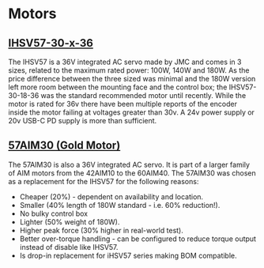 # Motors
## [IHSV57-30-x-36](ihsv57.md)
The IHSV57 is a 36V integrated AC servo made by JMC and comes in 3 sizes, related to the maximum rated power: 100W, 140W and 180W. As the price difference between the three sized was minimal and the 180W version left more room between the mounting face and the control box; the IHSV57-30-18-36 was the standard recommended motor until recently. While the motor is rated for 36v there have been multiple reports of the encoder inside the motor failing at voltages greater than 30v. A 24v power supply or 20v USB-C PD supply is more than sufficient. 

## [57AIM30 (Gold Motor)](57AIM30.md)
The 57AIM30 is also a 36V integrated AC servo. It is part of a larger family of AIM motors from the 42AIM10 to the 60AIM40. The 57AIM30 was chosen as a replacement for the IHSV57 for the following reasons: 
- Cheaper (20%) - dependent on availability and location.
- Smaller (40% length of 180W standard - i.e. 60% reduction!).
- No bulky control box
- Lighter (50% weight of 180W).
- Higher peak force (30% higher in real-world test).
- Better over-torque handling - can be configured to reduce torque output instead of disable like IHSV57.
- Is drop-in replacement for iHSV57 series making BOM compatible.